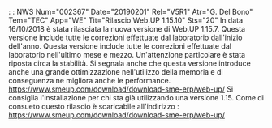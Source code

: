  :  : NWS Num="002367" Date="20190201" Rel="V5R1" Atr="G. Del Bono" Tem="TEC" App="WE" Tit="Rilascio Web.UP 1.15.10" Sts="20"
In data 16/10/2018 è stata rilasciata la nuova versione di Web.UP 1.15.7.
Questa versione include tutte le correzioni effettuate dal laboratorio dall'inizio dell'anno.
Questa versione include tutte le correzioni effettuate dal laboratorio nell'ultimo mese e mezzo.
Un'attenzione particolare è stata riposta circa la stabilità. Si segnala anche che questa versione
introduce anche una grande ottimizzazione nell'utilizzo della memoria e di conseguenza ne migliora
anche le performance.
https://www.smeup.com/download/download-sme-erp/web-up/
Si consiglia l'installazione per chi sta già utilizzando una versione 1.15.
Come di consueto questo rilascio è scaricabile all'indirizzo : 
https://www.smeup.com/download/download-sme-erp/web-up/
